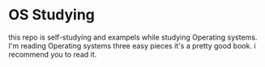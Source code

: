 # OS Studying


this repo is self-studying and exampels while studying Operating systems. <br>
I'm reading Operating systems three easy pieces it's a pretty good book. i recommend you to read it.